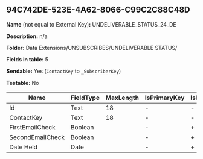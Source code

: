 ## 94C742DE-523E-4A62-8066-C99C2C88C48D

**Name** (not equal to External Key)**:** UNDELIVERABLE_STATUS_24_DE

**Description:** n/a

**Folder:** Data Extensions/UNSUBSCRIBES/UNDELIVERABLE STATUS/

**Fields in table:** 5

**Sendable:** Yes (`ContactKey` to `_SubscriberKey`)

**Testable:** No

| Name | FieldType | MaxLength | IsPrimaryKey | IsNullable | DefaultValue |
| --- | --- | --- | --- | --- | --- |
| Id | Text | 18 | - | - |  |
| ContactKey | Text | 18 | - | - |  |
| FirstEmailCheck | Boolean |  | - | + |  |
| SecondEmailCheck | Boolean |  | - | + |  |
| Date Held | Date |  | - | + |  |
